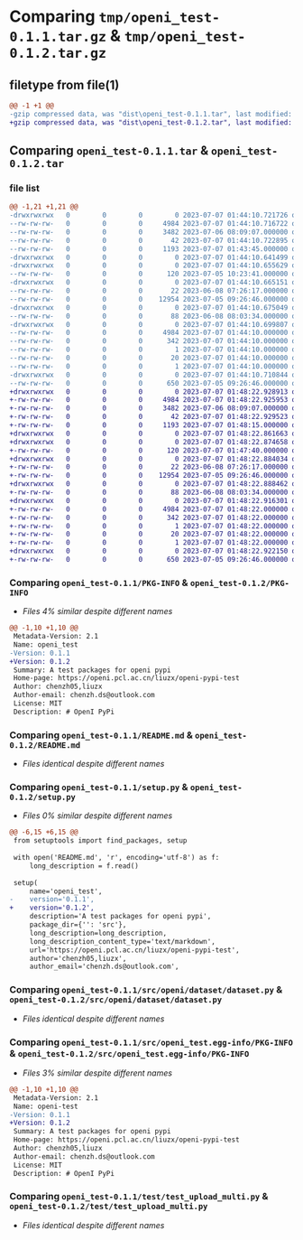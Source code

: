 # Comparing `tmp/openi_test-0.1.1.tar.gz` & `tmp/openi_test-0.1.2.tar.gz`

## filetype from file(1)

```diff
@@ -1 +1 @@
-gzip compressed data, was "dist\openi_test-0.1.1.tar", last modified: Fri Jul  7 01:44:10 2023, max compression
+gzip compressed data, was "dist\openi_test-0.1.2.tar", last modified: Fri Jul  7 01:48:22 2023, max compression
```

## Comparing `openi_test-0.1.1.tar` & `openi_test-0.1.2.tar`

### file list

```diff
@@ -1,21 +1,21 @@
-drwxrwxrwx   0        0        0        0 2023-07-07 01:44:10.721726 openi_test-0.1.1/
--rw-rw-rw-   0        0        0     4984 2023-07-07 01:44:10.716722 openi_test-0.1.1/PKG-INFO
--rw-rw-rw-   0        0        0     3482 2023-07-06 08:09:07.000000 openi_test-0.1.1/README.md
--rw-rw-rw-   0        0        0       42 2023-07-07 01:44:10.722895 openi_test-0.1.1/setup.cfg
--rw-rw-rw-   0        0        0     1193 2023-07-07 01:43:45.000000 openi_test-0.1.1/setup.py
-drwxrwxrwx   0        0        0        0 2023-07-07 01:44:10.641499 openi_test-0.1.1/src/
-drwxrwxrwx   0        0        0        0 2023-07-07 01:44:10.655629 openi_test-0.1.1/src/openi/
--rw-rw-rw-   0        0        0      120 2023-07-05 10:23:41.000000 openi_test-0.1.1/src/openi/__init__.py
-drwxrwxrwx   0        0        0        0 2023-07-07 01:44:10.665151 openi_test-0.1.1/src/openi/dataset/
--rw-rw-rw-   0        0        0       22 2023-06-08 07:26:17.000000 openi_test-0.1.1/src/openi/dataset/__init__.py
--rw-rw-rw-   0        0        0    12954 2023-07-05 09:26:46.000000 openi_test-0.1.1/src/openi/dataset/dataset.py
-drwxrwxrwx   0        0        0        0 2023-07-07 01:44:10.675049 openi_test-0.1.1/src/openi/utils/
--rw-rw-rw-   0        0        0       88 2023-06-08 08:03:34.000000 openi_test-0.1.1/src/openi/utils/__init__.py
-drwxrwxrwx   0        0        0        0 2023-07-07 01:44:10.699807 openi_test-0.1.1/src/openi_test.egg-info/
--rw-rw-rw-   0        0        0     4984 2023-07-07 01:44:10.000000 openi_test-0.1.1/src/openi_test.egg-info/PKG-INFO
--rw-rw-rw-   0        0        0      342 2023-07-07 01:44:10.000000 openi_test-0.1.1/src/openi_test.egg-info/SOURCES.txt
--rw-rw-rw-   0        0        0        1 2023-07-07 01:44:10.000000 openi_test-0.1.1/src/openi_test.egg-info/dependency_links.txt
--rw-rw-rw-   0        0        0       20 2023-07-07 01:44:10.000000 openi_test-0.1.1/src/openi_test.egg-info/requires.txt
--rw-rw-rw-   0        0        0        1 2023-07-07 01:44:10.000000 openi_test-0.1.1/src/openi_test.egg-info/top_level.txt
-drwxrwxrwx   0        0        0        0 2023-07-07 01:44:10.710844 openi_test-0.1.1/test/
--rw-rw-rw-   0        0        0      650 2023-07-05 09:26:46.000000 openi_test-0.1.1/test/test_upload_multi.py
+drwxrwxrwx   0        0        0        0 2023-07-07 01:48:22.928913 openi_test-0.1.2/
+-rw-rw-rw-   0        0        0     4984 2023-07-07 01:48:22.925953 openi_test-0.1.2/PKG-INFO
+-rw-rw-rw-   0        0        0     3482 2023-07-06 08:09:07.000000 openi_test-0.1.2/README.md
+-rw-rw-rw-   0        0        0       42 2023-07-07 01:48:22.929523 openi_test-0.1.2/setup.cfg
+-rw-rw-rw-   0        0        0     1193 2023-07-07 01:48:15.000000 openi_test-0.1.2/setup.py
+drwxrwxrwx   0        0        0        0 2023-07-07 01:48:22.861663 openi_test-0.1.2/src/
+drwxrwxrwx   0        0        0        0 2023-07-07 01:48:22.874658 openi_test-0.1.2/src/openi/
+-rw-rw-rw-   0        0        0      120 2023-07-07 01:47:40.000000 openi_test-0.1.2/src/openi/__init__.py
+drwxrwxrwx   0        0        0        0 2023-07-07 01:48:22.884034 openi_test-0.1.2/src/openi/dataset/
+-rw-rw-rw-   0        0        0       22 2023-06-08 07:26:17.000000 openi_test-0.1.2/src/openi/dataset/__init__.py
+-rw-rw-rw-   0        0        0    12954 2023-07-05 09:26:46.000000 openi_test-0.1.2/src/openi/dataset/dataset.py
+drwxrwxrwx   0        0        0        0 2023-07-07 01:48:22.888462 openi_test-0.1.2/src/openi/utils/
+-rw-rw-rw-   0        0        0       88 2023-06-08 08:03:34.000000 openi_test-0.1.2/src/openi/utils/__init__.py
+drwxrwxrwx   0        0        0        0 2023-07-07 01:48:22.916301 openi_test-0.1.2/src/openi_test.egg-info/
+-rw-rw-rw-   0        0        0     4984 2023-07-07 01:48:22.000000 openi_test-0.1.2/src/openi_test.egg-info/PKG-INFO
+-rw-rw-rw-   0        0        0      342 2023-07-07 01:48:22.000000 openi_test-0.1.2/src/openi_test.egg-info/SOURCES.txt
+-rw-rw-rw-   0        0        0        1 2023-07-07 01:48:22.000000 openi_test-0.1.2/src/openi_test.egg-info/dependency_links.txt
+-rw-rw-rw-   0        0        0       20 2023-07-07 01:48:22.000000 openi_test-0.1.2/src/openi_test.egg-info/requires.txt
+-rw-rw-rw-   0        0        0        1 2023-07-07 01:48:22.000000 openi_test-0.1.2/src/openi_test.egg-info/top_level.txt
+drwxrwxrwx   0        0        0        0 2023-07-07 01:48:22.922150 openi_test-0.1.2/test/
+-rw-rw-rw-   0        0        0      650 2023-07-05 09:26:46.000000 openi_test-0.1.2/test/test_upload_multi.py
```

### Comparing `openi_test-0.1.1/PKG-INFO` & `openi_test-0.1.2/PKG-INFO`

 * *Files 4% similar despite different names*

```diff
@@ -1,10 +1,10 @@
 Metadata-Version: 2.1
 Name: openi_test
-Version: 0.1.1
+Version: 0.1.2
 Summary: A test packages for openi pypi
 Home-page: https://openi.pcl.ac.cn/liuzx/openi-pypi-test
 Author: chenzh05,liuzx
 Author-email: chenzh.ds@outlook.com
 License: MIT
 Description: # OpenI PyPi
```

### Comparing `openi_test-0.1.1/README.md` & `openi_test-0.1.2/README.md`

 * *Files identical despite different names*

### Comparing `openi_test-0.1.1/setup.py` & `openi_test-0.1.2/setup.py`

 * *Files 0% similar despite different names*

```diff
@@ -6,15 +6,15 @@
 from setuptools import find_packages, setup
 
 with open('README.md', 'r', encoding='utf-8') as f:
     long_description = f.read()
 
 setup(
     name='openi_test',
-    version='0.1.1',
+    version='0.1.2',
     description='A test packages for openi pypi',
     package_dir={'': 'src'},
     long_description=long_description,
     long_description_content_type='text/markdown',
     url='https://openi.pcl.ac.cn/liuzx/openi-pypi-test',
     author='chenzh05,liuzx',
     author_email='chenzh.ds@outlook.com',
```

### Comparing `openi_test-0.1.1/src/openi/dataset/dataset.py` & `openi_test-0.1.2/src/openi/dataset/dataset.py`

 * *Files identical despite different names*

### Comparing `openi_test-0.1.1/src/openi_test.egg-info/PKG-INFO` & `openi_test-0.1.2/src/openi_test.egg-info/PKG-INFO`

 * *Files 3% similar despite different names*

```diff
@@ -1,10 +1,10 @@
 Metadata-Version: 2.1
 Name: openi-test
-Version: 0.1.1
+Version: 0.1.2
 Summary: A test packages for openi pypi
 Home-page: https://openi.pcl.ac.cn/liuzx/openi-pypi-test
 Author: chenzh05,liuzx
 Author-email: chenzh.ds@outlook.com
 License: MIT
 Description: # OpenI PyPi
```

### Comparing `openi_test-0.1.1/test/test_upload_multi.py` & `openi_test-0.1.2/test/test_upload_multi.py`

 * *Files identical despite different names*

